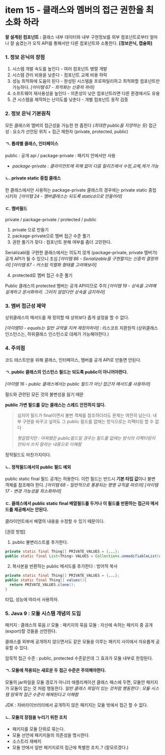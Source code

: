 # item 15 - 클래스와 멤버의 접근 권한을 최소화 하라

**잘 설계된 컴포넌트 :** 클래스 내부 데이터와 내부 구현정보를 외부 컴포넌트로부터 얼마나 잘 숨겼는가 
  오직 API를 통해서만 다른 컴포넌트와 소통한다. **[정보은닉, 캡슐화]**



### 1. 정보 은닉의 장점

1. 시스템 개발 속도를 높인다 - 여러 컴포넌트 병렬 개발
2. 시스템 관리 비용을 낮춘다 - 컴포넌트 교체 비용 하락
3. 성능 최적화에 도움이 된다 - 완성된 시스템을 프로파일리하고 최적화할 컴포넌트만 가능하다. 
   *[아이템 67 - 최적화는 신중히 하라]*
4. 소프트웨어 재사용성을 높인다 - 의존성이 낮은 컴포넌트라면 다른 환경에서도 유용
5. 큰 시스템을 제작하는 난이도를 낮춘다 - 개별 컴포넌트 동작 검증



### 2. 정보 은닉 기본원칙

모든 클래스와 멤버의 접근성을 가능한 한 좁힌다 *(최대한 public을 지양하는 듯)*
접근성 : 요소가 선언된 위치 + 접근 제한자 (private, protected, public)

#### ㄱ. 톱레벨 클래스, 인터페이스

public : 공개 api / package-private : 패키지 안에서만 사용
 - *package-private : 클라이언트에 피해 없이 다음 릴리즈에서 수정,교체,제거 가능*

#### ㄴ. private static 중첩 클래스

한 클래스에서만 사용하는 package-private 클래스의 경우에는 private static 중첩시키자
​    *[아이템 24 - 멤버클래스는 되도록 staticd으로 만들어라]*

#### ㄷ. 멤버필드

private / package-private / protected / public

1. private 으로 만들기
2. package-private으로 멤버 접근 수준 풀기
3. 권한 풀기가 잦다 : 컴포넌트 분해 여부를 좀더 고민한다.

Serializabl을 구현한 클래스에서는 의도치 않게 (package-private, private 멤버가) 공개 API가 될 수 있으니 조심
*[아이템 86 - Serializable을 구현할지는 신중히 결정하라]*
*[아이템 87 - 커스텀 직렬화 형태를 고려해보라]*

4. protected로 멤버 접근 수준 풀기

Public 클래스의 protected 멤버는 공개 API이므로 주의
*[아이템 19 - 상속을 고려해 설계하고 문서화하라. 그러지 않았다먼 상속을 금지하라]*



### 3. 멤버 접근성 제약

상위클래스의 메서드를 재 정의할 때 상위보다 좁게 설정을 할 수 없다.

*[아이템10 - equals는 일반 규약을 지켜 재정의하라]* : 리스코프 치환원칙 (상위클래스 인스턴스는, 하위클래스 인스턴스로 대체가 가능해야한다.)



### 4. 주의점

코드 테스트만을 위해 클래스, 인터페이스, 멤버를 공개 API로 만들면 안된다. 

#### ㄱ. public 클래스의 인스턴스 필드는 되도록 public이 아니어야한다.

*[아이템 16 - public 클래스에서는 public 필드가 아닌 접근자 메서드를 사용하라]*

필드와 관련된 모든 것의 불변성을 잃기 때문

**public 가변 필드를 갖는 클래스는 스레드 안전하지 않다.**

> 심지어 필드가 final이면서 불변 객체를 참조하더라도 문제는 여전히 남는다. 내부 구현을 바꾸고 싶어도 그 public 필드를 없애는 방식으로는 리팩터링 할 수 없다
>
> *헷갈렸지만 : 어찌됐든 public필드일 경우는 필드를 없애는 방식의 리팩터링이 안되서 쓰지 말라는 내용으로 이해함*

정적필드도 마찬가지이다.

#### ㄴ. 정적필드에서의 public 필드 예외

public static final 필드 공개는 허용한다. 이런 필드는 반드시 **기본 타입 값**이나 불변 객체를 참조해야 한다.
*[아이템 68 - 일반적으로 통용되는 명명 규칙을 따르라]*
*[아이템 17 - 변경 가능성을 최소화하라]*

#### ㄷ. 클래스에서 public static final 배열필드를 두거나 이 필드를 반환하는 접근자 메서드를 제공해서는 안된다.

클라이언트에서 배열의 내용을 수정할 수 있기 때문이다.

[권장 방법]

1. public 불변리스트를 추가한다.

```java
private static final Thing[] PRIVATE_VALUES = {...};
public static final List<Thing> VALUES = Collections.unmodifiableList(Arrays.asList(PRIVATE_VALUES));
```

2. 복사본을 반환하는 public 메서드를 추가한다 : 방어적 복사

```java
private static final Thing[] PRIVATE_VALUES = {...};
public static final Thing[] values(){
  return PRIVATE_VALUES.clone();
}
```

타입, 성능에 따라서 사용하자.



### 5. Java 9 : 모듈 시스템 개념의 도입

패키지 : 클래스의 묶음 // 모듈 : 패키지의 묶음
모듈 : 자신에 속하는 패키지 중 공개(export)할 것들을 선언한다.

클래스를 외부에 공개하지 않으면서도 같은 모듈을 이루는 패키지 사이에서 자유롭게 공유할 수 있다.

암묵적 접근 수준 : public, protected 수준같은데 그 효과가 모듈 내부로 한정된다. 

#### ㄱ. 모듈에 적용되는 새로운 두 접근 수준은 주의해야한다.

모듈의 jar파일을 모듈 경로가 아니라 애플리케이션 클래스 패스에 두면, 모듈안 패키지가 모듈이 없는 것 처럼 행동한다. *일반 클래스 파일이 있는 것처럼 행동한다 : 모듈 시스템 암묵적 접근 수준이 해제된다고 이해함*

JDK : 자바라이브러리에서 공개하지 않은 패키지는 모듈 밖에서 접근 할 수 없다.

#### ㄴ. 모듈의 장점을 누리기 위한 조치

- 패키지를 모듈 단위로 묶는다.
- 모듈 선언에 패키지들의 의존성을 명시한다.
- 소스트리 재배치
- 모듈 안에서 일반 패키지로의 접근에 특별한 조치..? (잘모르겠다.)



